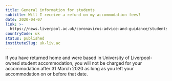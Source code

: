 ```yaml
---
title: General information for students
subtitle: Will I receive a refund on my accommodation fees?
date: 2020-04-07
link: >-
  https://news.liverpool.ac.uk/coronavirus-advice-and-guidance/students/
countryCode: uk
status: published
instituteSlug: uk-liv.ac
---
```

If you have returned home and were based in University of Liverpool-owned student accommodation, you will not be charged for your accommodation after 31 March 2020 as long as you left your accommodation on or before that date.
